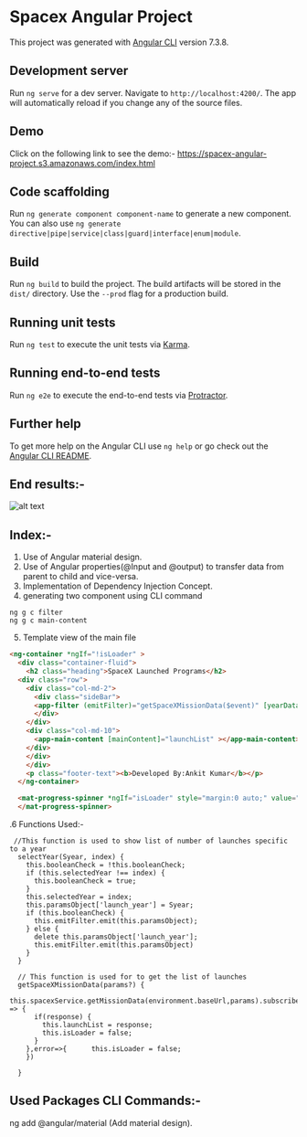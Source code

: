 # Spacex Angular Project

This project was generated with [Angular CLI](https://github.com/angular/angular-cli) version 7.3.8.

## Development server

Run `ng serve` for a dev server. Navigate to `http://localhost:4200/`. The app will automatically reload if you change any of the source files.

## Demo
Click on the following link to see the demo:- https://spacex-angular-project.s3.amazonaws.com/index.html


## Code scaffolding

Run `ng generate component component-name` to generate a new component. You can also use `ng generate directive|pipe|service|class|guard|interface|enum|module`.

## Build

Run `ng build` to build the project. The build artifacts will be stored in the `dist/` directory. Use the `--prod` flag for a production build.

## Running unit tests

Run `ng test` to execute the unit tests via [Karma](https://karma-runner.github.io).

## Running end-to-end tests

Run `ng e2e` to execute the end-to-end tests via [Protractor](http://www.protractortest.org/).

## Further help

To get more help on the Angular CLI use `ng help` or go check out the [Angular CLI README](https://github.com/angular/angular-cli/blob/master/README.md).


## End results:-
![alt text](https://github.com/iankitchauhan/Spacex-Angular-Project/blob/master/screencapture-localhost-4200-2020-08-08-16_03_14.png)
## Index:-
1. Use of Angular material design.
2. Use of Angular properties(@Input and @output) to transfer data from parent to child and vice-versa.
3. Implementation of Dependency Injection Concept.
4. generating two component using CLI command
```
ng g c filter
ng g c main-content

```
5. Template view of the main file

```html
<ng-container *ngIf="!isLoader" >
  <div class="container-fluid">
    <h2 class="heading">SpaceX Launched Programs</h2>
  <div class="row">
    <div class="col-md-2">
      <div class="sideBar">
      <app-filter (emitFilter)="getSpaceXMissionData($event)" [yearData]="yearArray" ></app-filter>
      </div>
    </div>
    <div class="col-md-10">
      <app-main-content [mainContent]="launchList" ></app-main-content>
    </div>
    </div>
    </div>
    <p class="footer-text"><b>Developed By:Ankit Kumar</b></p>
  </ng-container>

  <mat-progress-spinner *ngIf="isLoader" style="margin:0 auto;" value="100" size="large" diameter="500"  mode="indeterminate">
  </mat-progress-spinner>
  ```
.6 Functions Used:-
```
 //This function is used to show list of number of launches specific to a year
  selectYear(Syear, index) {
    this.booleanCheck = !this.booleanCheck;
    if (this.selectedYear !== index) {
      this.booleanCheck = true;
    }
    this.selectedYear = index;
    this.paramsObject['launch_year'] = Syear;
    if (this.booleanCheck) {
      this.emitFilter.emit(this.paramsObject);
    } else {
      delete this.paramsObject['launch_year'];
      this.emitFilter.emit(this.paramsObject)
    }
  }

  // This function is used for to get the list of launches
  getSpaceXMissionData(params?) {
    this.spacexService.getMissionData(environment.baseUrl,params).subscribe((response:Array<any[]>) => {
      if(response) {
        this.launchList = response;
        this.isLoader = false;
      }
    },error=>{      this.isLoader = false;
    })

  }

```
## Used Packages CLI Commands:-
ng add @angular/material (Add material design).




